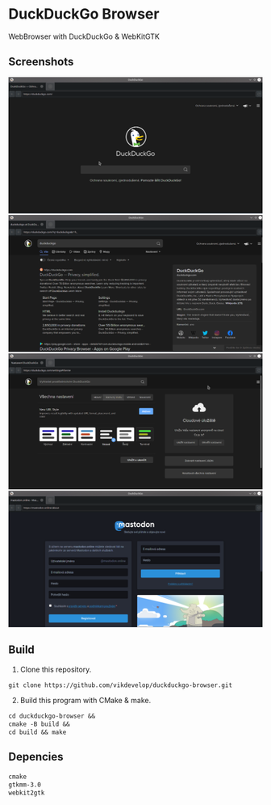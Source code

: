 # DuckDuckGo Browser
WebBrowser with DuckDuckGo &amp; WebKitGTK
## Screenshots
![1](https://github.com/vikdevelop/duckduckgo-browser/blob/main/data/screenshots/duckduckgobrowser-home.png)
![2](https://github.com/vikdevelop/duckduckgo-browser/blob/main/data/screenshots/duckduckgobrowser-search.png)
![3](https://github.com/vikdevelop/duckduckgo-browser/blob/main/data/screenshots/duckduckgobrowser-settings.png)
![4](https://github.com/vikdevelop/duckduckgo-browser/blob/main/data/screenshots/duckduckgobrowser-other-websites.png)
## Build
1. Clone this repository.
```
git clone https://github.com/vikdevelop/duckduckgo-browser.git
```
2. Build this program with CMake & make.
```
cd duckduckgo-browser &&
cmake -B build &&
cd build && make
```
## Depencies
```
cmake
gtkmm-3.0
webkit2gtk
```
